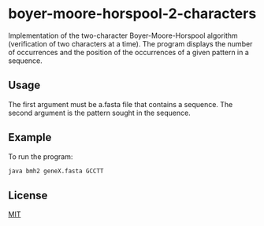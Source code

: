 # boyer-moore-horspool-2-characters

Implementation of the two-character Boyer-Moore-Horspool algorithm (verification of two characters at a time).
The program displays the number of occurrences and the position of the occurrences of a given pattern in a sequence.

## Usage

The first argument must be a.fasta file that contains a sequence. The second argument is the pattern sought in the sequence.

## Example

To run the program:
```bash
java bmh2 geneX.fasta GCCTT
```

## License

[MIT](https://raw.githubusercontent.com/Nakwendaa/boyer-moore-horspool-2-characters/master/LICENSE)

